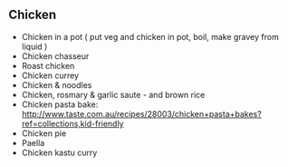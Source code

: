 
## Chicken

* Chicken in a pot ( put veg and chicken in pot, boil, make gravey from liquid )
* Chicken chasseur
* Roast chicken
* Chicken currey
* Chicken & noodles
* Chicken, rosmary & garlic saute - and brown rice
* Chicken pasta bake: http://www.taste.com.au/recipes/28003/chicken+pasta+bakes?ref=collections,kid-friendly
* Chicken pie
* Paella
* Chicken kastu curry

